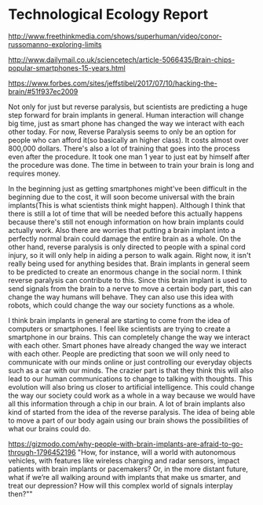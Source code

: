 # Technological Ecology Report
http://www.freethinkmedia.com/shows/superhuman/video/conor-russomanno-exploring-limits

http://www.dailymail.co.uk/sciencetech/article-5066435/Brain-chips-popular-smartphones-15-years.html

https://www.forbes.com/sites/jeffstibel/2017/07/10/hacking-the-brain/#51f937ec2009

Not only for just but reverse paralysis, but scientists are predicting a huge step forward for brain implants in general.
Human interaction will change big time, just as smart phone has changed the way we interact with each other today. For now, Reverse Paralysis seems to only be an option for people who can afford it(so basically an higher class). It costs almost over 800,000 dollars. There's also a lot of training that goes into the process even after the procedure. It took one man 1 year to just eat by himself after the procedure was done. The time in between to train your brain is long and requires money.

In the beginning just as getting smartphones might've been difficult in the beginning due to the cost, it will soon become universal with the brain implants(This is what scientists think might happen). Although I think that there is still a lot of time that will be needed before this actually happens because there's still not enough information on how brain implants could actually work. Also there are worries that putting a brain implant into a perfectly normal brain could damage the entire brain as a whole. On the other hand, reverse paralysis is only directed to people with a spinal cord injury, so it will only help in aiding a person to walk again. Right now, it isn't really being used for anything besides that. Brain implants in general seem to be predicted to create an enormous change in the social norm. I think reverse paralysis can contribute to this. Since this brain implant is used to send signals from the brain to a nerve to move a certain body part, this can change the way humans will behave. They can also use this idea with robots, which could change the way our society functions as a whole.

I think brain implants in general are starting to come from the idea of computers or smartphones. I feel like scientists are trying to create a smartphone in our brains. This can completely change the way we interact with each other. Smart phones have already changed the way we interact with each other. People are predicting that soon we will only need to communicate with our minds online or just controlling our everyday objects such as a car with our minds. The crazier part is that they think this will also lead to our human communications to change to talking with thoughts. This evolution will also bring us closer to artificial intelligence. This could change the way our society could work as a whole in a way because we would have all this information through a chip in our brain. A lot of brain implants also kind of started from the idea of the reverse paralysis. The idea of being able to move a part of our body again using our brain shows the possibilities of what our brains could do.

https://gizmodo.com/why-people-with-brain-implants-are-afraid-to-go-through-1796452196
"How, for instance, will a world with autonomous vehicles, with features like wireless charging and radar sensors, impact patients with brain implants or pacemakers? Or, in the more distant future, what if we’re all walking around with implants that make us smarter, and treat our depression? How will this complex world of signals interplay then?""
